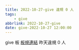 ```yaml
---
title: 2022-10-27-give 違規 0 人
tags:
    - give
abbrlink: 2022-10-27-give
date: give-2022-10-27 12:00:00
---
```

give 板 [板規連結](https://www.ptt.cc/bbs/give/M.1612495900.A.C32.html)
昨天違規 0 人
